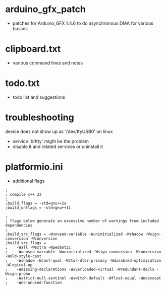 # arduino_gfx_patch
* patches for Arduino_GFX 1.4.6 to do asynchronous DMA for various busses

# clipboard.txt
* various command lines and notes

# todo.txt
* todo list and suggestions

# troubleshooting
device does not show up as '/dev/ttyUSB0' on linux
* service 'brltty' might be the problem
* disable it and related services or uninstall it

# platformio.ini
* additional flags
```
;
; compile c++ 23
;
;build_flags = -std=gnu++2a
;build_unflags = -std=gnu++11

;
; flags below generate an excessive number of warnings from included dependencies
;
;build_src_flags = -Wunused-variable -Wuninitialized -Wshadow -Wsign-conversion -Wconversion
;build_src_flags =
;    -Wall -Wextra -Wpedantic
;    -Wunused-variable -Wuninitialized -Wsign-conversion -Wconversion -Wold-style-cast
;    -Wshadow -Wcast-qual -Wctor-dtor-privacy -Wdisabled-optimization -Wlogical-op
;    -Wmissing-declarations -Woverloaded-virtual -Wredundant-decls -Wsign-promo
;    -Wstrict-null-sentinel -Wswitch-default -Wfloat-equal -Wnoexcept
;    -Wno-unused-function
```
